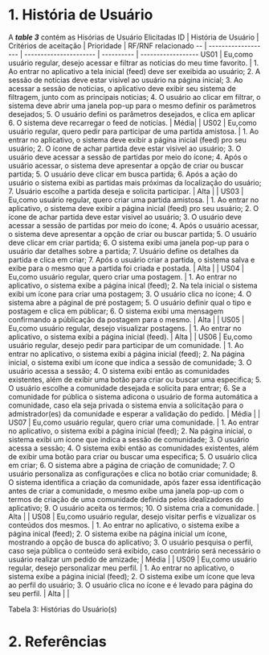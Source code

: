 # 1. História de Usuário
A ***table 3*** contém as Hisórias de Usuário Elicitadas
ID | História de Usuário | Critérios de aceitação | Prioridade | RF/RNF relacionado
-- | ------------------- | ---------------------- | ---------- | ------------------
US01 | Eu,como usuário regular, desejo acessar e filtrar as noticias do meu time favorito. | 1. Ao entrar no aplicativo a tela inicial (feed) deve ser exeibida ao usuário; 2. A sessão de notícias deve estar visivel ao usuário na página inicial; 3. Ao acessar a sessão de noticias, o aplicativo deve exibir seu sistema de filtragem, junto com as principais noticias; 4. O usuário ao clicar em filtrar, o sistema deve abrir uma janela pop-up para o mesmo definir os parâmetros desejados; 5. O usuário defini os parâmetros desejados, e clica em aplicar 6. O sistema deve recarregar o feed de noticías. | Média| |
US02 | Eu,como usuário regular, quero pedir para participar de uma partida amistosa. | 1. Ao entrar no aplicativo, o sistema deve exibir a página inicial (feed) pro seu usuário; 2. O ícone de achar partida deve estar visivel ao usuário; 3. O usuário deve acessar a sessão de partidas por meio do ícone; 4. Após o usuário acessar, o sistema deve apresentar a opção de criar ou buscar partida; 5. O usuário deve clicar em busca partida; 6. Após a ação do usuário o sistema exibi as partidas mais próximas da localização do usuário; 7. Usuário escolhe a partida deseja e solicita participar. | Alta | |
US03 | Eu,como usuário regular, quero criar uma partida amistosa. | 1. Ao entrar no aplicativo, o sistema deve exibir a página inicial (feed) pro seu usuário; 2. O ícone de achar partida deve estar visivel ao usuário; 3. O usuário deve acessar a sessão de partidas por meio do ícone; 4. Após o usuário acessar, o sistema deve apresentar a opção de criar ou buscar partida; 5. O usuário deve clicar em criar partida; 6. O sistema exibi uma janela pop-up para o usuário dar detalhes sobre a partida; 7. Usuário define os detalhes da partida e clica em criar; 7. Após o usuário criar a partida, o sistema salva e exibe para o mesmo que a partida foi criada e postada. | Alta | |
US04 | Eu,como usuário regular, quero criar uma postagem. | 1. Ao entrar no aplicativo, o sistema exibe a página inical (feed); 2. Na tela inicial o sistema exibi um ícone para criar uma postagem; 3. O usuário clica no ícone; 4. O sistema abre a páginal de pré postagem; 5. O usuário definir qual o tipo e postagem e clica em públicar; 6. O sistema exibi uma mensagem confirmando a públicação da postagem para o mesmo. | Alta | |
US05 | Eu,como usuário regular, desejo visualizar postagens. | 1. Ao entrar no aplicativo, o sistema exibi a página inicial (feed). | Alta | |
US06 | Eu,como usuário regular, desejo pedir para participar de um comunidade. | 1. Ao entrar no aplicativo, o sistema exibi a página inicial (feed); 2. Na página inicial, o sistema exibi um ícone que indica a sessão de comunidade; 3. O usuário acessa a sessão; 4. O sistema exibi então as comunidades existentes, além de exibir uma botão para criar ou buscar uma especifica; 5. O usuário escolhe a comunidade desejada e solicita para entrar; 6. Se a comunidade for pública o sistema adicona o usuário de forma automática a comunidade, caso ela seja privada o sistema envia a solicitação para o admistrador(es) da comunidade e esperar a validação do pedido. | Média | |
US07 | Eu,como usuário regular, quero criar uma comunidade. | 1. Ao entrar no aplicativo, o sistema exibi a página inicial (feed); 2. Na página inicial, o sistema exibi um ícone que indica a sessão de comunidade; 3. O usuário acessa a sessão; 4. O sistema exibi então as comunidades existentes, além de exibir uma botão para criar ou buscar uma especifica; 5. O usuário clica em criar; 6. O sistema abre a página de criação de comunidade; 7. O usuário personaliza as configurações e clica no botão criar comunidade; 8. O sistema identifica a criação da comunidade, após fazer essa identificação antes de criar a comunidade, o mesmo exibe uma janela pop-up com o termos de criação de uma comunidade definida pelos idealizadores do aplicativo; 9. O usuário aceita os termos; 10. O sistema cria a comunidade. | Alta | |
US08 | Eu,como usuário regular, desejo visitar perfis e vizualizar os conteúdos dos mesmos. | 1. Ao entrar no aplicativo, o sistema exibe a página inical (feed); 2. O sistema exibe na página inicial um ícone, mostrando a opção de busca do aplicativo; 3. O usuário pesquisa o perfil, caso seja pública o conteúdo será exibido, caso contrário será necessário o usuário realizar um pedido de amizade; | Média | |
US09 | Eu,como usuário regular, desejo personalizar meu perfil. | 1. Ao entrar no aplicativo, o sistema exibe a página inicial (feed); 2. O sistema exibe um ícone que leva ao perfil do usuário; 3. O usuário clica no ícone e é levado para página do seu perfil. | Alta | |

Tabela 3: Histórias do Usuário(s)
# 2. Referências
